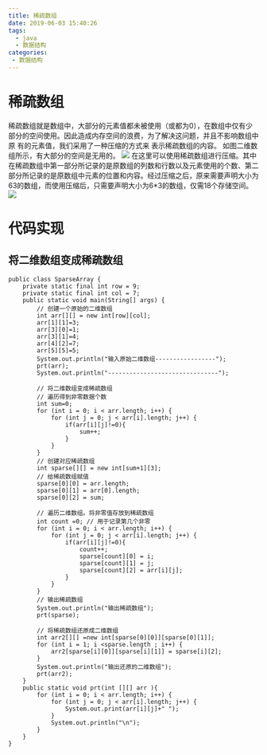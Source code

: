 ```yaml
---
title: 稀疏数组
date: 2019-06-03 15:40:26
tags: 
  - java
  - 数据结构
categories:
 - 数据结构
---
```


# 稀疏数组
稀疏数组就是数组中，大部分的元素值都未被使用（或都为0），在数组中仅有少 部分的空间使用。因此造成内存空间的浪费，为了解决这问题，并且不影响数组中原 有的元素值，我们采用了一种压缩的方式来 表示稀疏数组的内容。
如图二维数组所示，有大部分的空间是无用的。
![](https://user-gold-cdn.xitu.io/2019/6/3/16b1c4c67078f4c0?w=289&h=193&f=jpeg&s=18654)
在这里可以使用稀疏数组进行压缩。其中在稀疏数组中第一部分所记录的是原数组的列数和行数以及元素使用的个数、第二部分所记录的是原数组中元素的位置和内容。经过压缩之后，原来需要声明大小为63的数组，而使用压缩后，只需要声明大小为6*3的数组，仅需18个存储空间。 
![](https://user-gold-cdn.xitu.io/2019/6/3/16b1c4c7fcf04f41?w=323&h=226&f=jpeg&s=13811)
# 代码实现
## 将二维数组变成稀疏数组
```
public class SparseArray {
    private static final int row = 9;
    private static final int col = 7;
    public static void main(String[] args) {
        // 创建一个原始的二维数组
        int arr[][] = new int[row][col];
        arr[1][1]=3;
        arr[3][0]=1;
        arr[3][1]=4;
        arr[4][2]=7;
        arr[5][5]=5;
        System.out.println("输入原始二维数组-----------------");
        prt(arr);
        System.out.println("-------------------------------");

        // 将二维数组变成稀疏数组
        // 遍历得到非零数据个数
        int sum=0;
        for (int i = 0; i < arr.length; i++) {
            for (int j = 0; j < arr[i].length; j++) {
                if(arr[i][j]!=0){
                    sum++;
                }
            }
        }
        // 创建对应稀疏数组
        int sparse[][] = new int[sum+1][3];
        // 给稀疏数组赋值
        sparse[0][0] = arr.length;
        sparse[0][1] = arr[0].length;
        sparse[0][2] = sum;

        // 遍历二维数组。将非零值存放到稀疏数组
        int count =0; // 用于记录第几个非零
        for (int i = 0; i < arr.length; i++) {
            for (int j = 0; j < arr[i].length; j++) {
                if(arr[i][j]!=0){
                    count++;
                    sparse[count][0] = i;
                    sparse[count][1] = j;
                    sparse[count][2] = arr[i][j];
                }
            }
        }
        // 输出稀疏数组
        System.out.println("输出稀疏数组");
        prt(sparse);

        // 将稀疏数组还原成二维数组
        int arr2[][] =new int[sparse[0][0]][sparse[0][1]];
        for (int i = 1; i <sparse.length ; i++) {
            arr2[sparse[i][0]][sparse[i][1]] = sparse[i][2];
        }
        System.out.println("输出还原的二维数组");
        prt(arr2);
    }
    public static void prt(int [][] arr ){
        for (int i = 0; i < arr.length; i++) {
            for (int j = 0; j < arr[i].length; j++) {
                System.out.print(arr[i][j]+" ");
            }
            System.out.println("\n");
        }
    }
}

```
